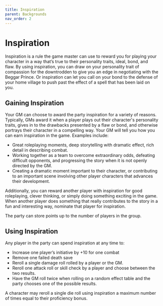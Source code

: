 ```yaml
---
title: Inspiration
parent: Backgrounds
nav_order: 2
---
```


# Inspiration
Inspiration is a rule the game master can use to reward you for playing your character in a way that’s true to their personality traits, ideal, bond, and flaw. By using inspiration, you can draw on your personality trait of compassion for the downtrodden to give you an edge in negotiating with the Beggar Prince. Or inspiration can let you call on your bond to the defense of your home village to push past the effect of a spell that has been laid on you.

## Gaining Inspiration
Your GM can choose to award the party inspiration for a variety of reasons. Typically, GMs award it when a player plays out their character's personality traits, gives in to the drawbacks presented by a flaw or bond, and otherwise portrays their character in a compelling way. Your GM will tell you how you can earn inspiration in the game. Examples include:
* Great roleplaying moments, deep storytelling with dramatic effect, rich detail in describing combat.
* Working together as a team to overcome extraordinary odds, defeating difficult opponents, and progressing the story when it is not openly directed by the GM.
* Creating a dramatic moment important to their character, or contributing to an important scene involving other player characters that advances their development.

Additionally, you can reward another player with inspiration for good roleplaying, clever thinking, or simply doing something exciting in the game. When another player does something that really contributes to the story in a fun and interesting way, nominate that player for inspiration.

The party can store points up to the number of players in the group.

## Using Inspiration
Any player in the party can spend inspiration at any time to:
* Increase one player’s initiative by +10 for one combat
* Remove one failed death save
* Reroll a single damage roll rolled by a player or the GM.
* Reroll one attack roll or skill check by a player and choose between the two results.
* Have the GM roll twice when rolling on a random effect table and the party chooses one of the possible results.

A character may reroll a single die roll using inspiration a maximum number of times equal to their proficiency bonus.
